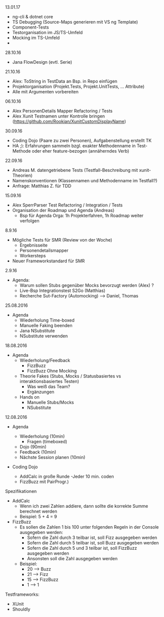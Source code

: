 13.01.17
- ng-cli & dotnet core
- TS Debugging (Source-Maps generieren mit VS ng Template)
- Component-Tests
- Testorganisation im JS/TS-Umfeld
- Mocking im TS-Umfeld
- 

28.10.16
- Jana FlowDesign (evtl. Serie)

21.10.16
- Alex: ToString in TestData an Bsp. in Repo einfügen
- Projektorganisation (Projekt.Tests, Projekt.UnitTests, ... Attribute)
 - Alle mit Argumenten vorbereiten

06.10.16
- Alex PersonenDetails Mapper Refactoring / Tests
- Alex Xunit Testnamen unter Kontrolle bringen (https://github.com/Rookian/XunitCustomDisplayName)

30.09.16
- Coding Dojo (Paare zu zwei Personen), Aufgabenstellung erstellt TK
- HA ;): Erfahrungen sammeln bzgl. exakter Methodenname in Test-Methode oder eher feature-bezogen (annäherndes Verb)

22.09.16
- Andreas M. datengetriebene Tests (Testfall-Beschreibung mit xunit-Theorien)
- Namenskonventionen (Klassennamen und Methodenname im Testfall?)
- Anfrage: Matthias Z. für TDD

15.09.16
- Alex SperrParser Test Refactoring / Integration / Tests
- Organisation der Roadmap und Agenda (Andreas) 
  - Bsp für Agenda Orga: 1h Projekterfahren, 1h Roadmap weiter verfolgen

8.9.16
- Mögliche Tests für SMR (Review von der Woche)
  - Ergebnisseite
  - Personendetailsmapper
  - Workersteps
- Neuer Frameworkstandard für SMR  

2.9.16
- Agenda:
  - Warum sollen Stubs gegenüber Mocks bevorzugt werden (Alex) ?
  - Live-Bsp Integrationstest S2Go (Matthias)
  - Recherche Sut-Factory (Automocking) --> Daniel, Thomas
  
25.08.2016
- Agenda
  - Wiederholung Time-boxed
  - Manuelle Faking beenden 
  - Jana NSubstitute
  - NSubstitute verwenden

18.08.2016
- Agenda
  - Wiederholung/Feedback
  	- FizzBuzz
  	- FizzBuzz Ohne Mocking
  - Theorie Fakes (Stubs, Mocks / Statusbasiertes vs interaktionsbasiertes Testen)
  	- Was weiß das Team?
  	- Ergänzungen
  - Hands on
  	- Manuelle Stubs/Mocks
  	- NSubstitute


12.08.2016
- Agenda
	- Wiederholung (10min)
		- Fragen (timeboxed)
	- Dojo (90min)
	- Feedback (10min)
	- Nächste Session planen (10min)

- Coding Dojo
  - AddCalc in große Runde
      -Jeder 10 min. coden 
  - FizzBuzz mit PairProgr.)


Spezifikationen
 - AddCalc
 	- Wenn ich zwei Zahlen addiere, dann sollte die korrekte Summe berechnet werden
 	- Beispiel: 5 + 4 = 9
 - FizzBuzz
 	- Es sollen die Zahlen 1 bis 100 unter folgenden Regeln in der Console ausgegeben werden:
 		- Sofern die Zahl durch 3 teilbar ist, soll Fizz ausgegeben werden
 		- Sofern die Zahl durch 5 teilbar ist, soll Buzz ausgegeben werden
 		- Sofern die Zahl durch 5 und 3 teilbar ist, soll FizzBuzz ausgegeben werden
 		- Ansonsten soll die Zahl ausgegeben werden
 	- Beispiel:
 		- 20 --> Buzz
 		- 21 --> Fizz
 		- 15 --> FizzBuzz
 		-  1 --> 1
 
Testframeworks:
 - XUnit
 - Shouldly
